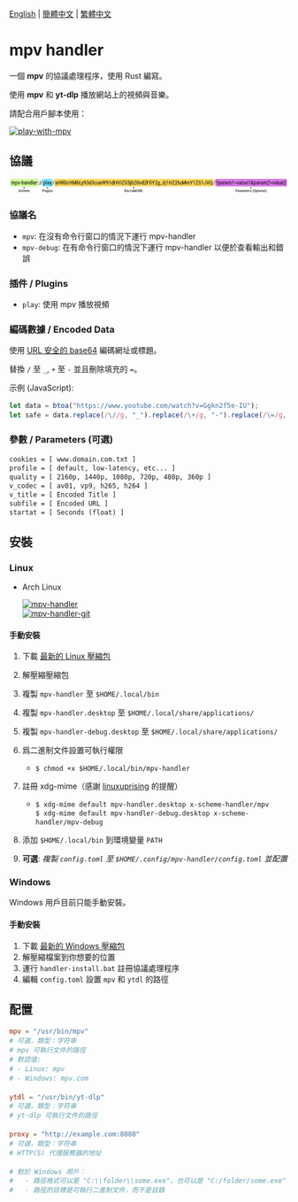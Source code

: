 [English][readme-en] | [簡體中文][readme-zh-hans] | [繁體中文][readme-zh-hant]

[readme-en]: https://github.com/akiirui/mpv-handler/blob/main/README.md
[readme-zh-hans]: https://github.com/akiirui/mpv-handler/blob/main/README.zh-Hans.md
[readme-zh-hant]: https://github.com/akiirui/mpv-handler/blob/main/README.zh-Hant.md

# mpv handler

一個 **mpv** 的協議處理程序，使用 Rust 編寫。

使用 **mpv** 和 **yt-dlp** 播放網站上的視頻與音樂。

請配合用戶腳本使用：

[![play-with-mpv][badges-play-with-mpv]][greasyfork-play-with-mpv]

## 協議

![](share/proto.png)

### 協議名

- `mpv`: 在沒有命令行窗口的情況下運行 mpv-handler
- `mpv-debug`: 在有命令行窗口的情況下運行 mpv-handler 以便於查看輸出和錯誤

### 插件 / Plugins

- `play`: 使用 mpv 播放視頻

### 編碼數據 / Encoded Data

使用 [URL 安全的 base64][rfc-base64-url] 編碼網址或標題。

替換 `/` 至 `_`, `+` 至 `-` 並且刪除填充的 `=`。

示例 (JavaScript):

```javascript
let data = btoa("https://www.youtube.com/watch?v=Ggkn2f5e-IU");
let safe = data.replace(/\//g, "_").replace(/\+/g, "-").replace(/\=/g, "");
```

### 參數 / Parameters (可選)

```
cookies = [ www.domain.com.txt ]
profile = [ default, low-latency, etc... ]
quality = [ 2160p, 1440p, 1080p, 720p, 480p, 360p ]
v_codec = [ av01, vp9, h265, h264 ]
v_title = [ Encoded Title ]
subfile = [ Encoded URL ]
startat = [ Seconds (float) ]
```

## 安裝

### Linux

- Arch Linux

  [![mpv-handler][badges-aur]][download-aur] \
  [![mpv-handler-git][badges-aur-git]][download-aur-git]

#### 手動安裝

1. 下載 [最新的 Linux 壓縮包][download-linux]
2. 解壓縮壓縮包
3. 複製 `mpv-handler` 至 `$HOME/.local/bin`
4. 複製 `mpv-handler.desktop` 至 `$HOME/.local/share/applications/`
5. 複製 `mpv-handler-debug.desktop` 至 `$HOME/.local/share/applications/`
6. 爲二進制文件設置可執行權限

   - ```
     $ chmod +x $HOME/.local/bin/mpv-handler
     ```

7. 註冊 xdg-mime（感謝 [linuxuprising][linuxuprising] 的提醒）

   - ```
     $ xdg-mime default mpv-handler.desktop x-scheme-handler/mpv
     $ xdg-mime default mpv-handler-debug.desktop x-scheme-handler/mpv-debug
     ```

8. 添加 `$HOME/.local/bin` 到環境變量 `PATH`
9. **可選**: _複製 `config.toml` 至 `$HOME/.config/mpv-handler/config.toml` 並配置_

### Windows

Windows 用戶目前只能手動安裝。

#### 手動安裝

1. 下載 [最新的 Windows 壓縮包][download-windows]
2. 解壓縮檔案到你想要的位置
3. 運行 `handler-install.bat` 註冊協議處理程序
4. 編輯 `config.toml` 設置 `mpv` 和 `ytdl` 的路徑

## 配置

```toml
mpv = "/usr/bin/mpv"
# 可選，類型：字符串
# mpv 可執行文件的路徑
# 默認值:
# - Linux: mpv
# - Windows: mpv.com

ytdl = "/usr/bin/yt-dlp"
# 可選，類型：字符串
# yt-dlp 可執行文件的路徑

proxy = "http://example.com:8080"
# 可選，類型：字符串
# HTTP(S) 代理服務器的地址

# 對於 Windows 用戶：
#   - 路徑格式可以是 "C:\\folder\\some.exe"，也可以是 "C:/folder/some.exe"
#   - 路徑的目標是可執行二進制文件，而不是目錄
```

[rfc-base64-url]: https://datatracker.ietf.org/doc/html/rfc4648#section-5
[badges-aur-git]: https://img.shields.io/aur/version/mpv-handler-git?label=mpv-handler-git&style=for-the-badge
[badges-aur]: https://img.shields.io/aur/version/mpv-handler?label=mpv-handler&style=for-the-badge
[badges-play-with-mpv]: https://img.shields.io/badge/dynamic/json?style=for-the-badge&label=play-with-mpv&prefix=v&query=version&url=https%3A%2F%2Fgreasyfork.org%2Fscripts%2F416271.json
[download-aur-git]: https://aur.archlinux.org/packages/mpv-handler-git/
[download-aur]: https://aur.archlinux.org/packages/mpv-handler/
[download-linux]: https://github.com/akiirui/mpv-handler/releases/latest/download/mpv-handler-linux-amd64.zip
[download-macos]: https://github.com/akiirui/mpv-handler/releases/latest/download/mpv-handler-macos-amd64.zip
[download-windows]: https://github.com/akiirui/mpv-handler/releases/latest/download/mpv-handler-windows-amd64.zip
[greasyfork-play-with-mpv]: https://greasyfork.org/scripts/416271-play-with-mpv
[linuxuprising]: https://www.linuxuprising.com/2021/07/open-youtube-and-more-videos-from-your.html

